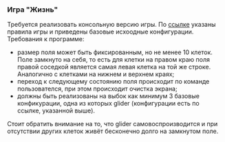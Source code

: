 ### Игра "Жизнь"

Требуется реализовать консольную версию игры. По [ссылке][game] указаны правила игры и приведены
базовые исхоодные конфигурации. Требования к программе:

- размер поля может быть фиксированным, но не менее 10 клеток. Поле замкнуто на себя, то есть
для клетки на правом краю поля правой соседкой является самая левая клетка на той же строке.
Аналогично с клетками на нижнем и верхнем краях;
- переход к следующему состоянию поля происходит по команде пользователся, при этом происходит очистка
экрана;
- должны быть реализованы на выбок как минимум 3 базовые конфикурации, одна из которых glider (конфигурации
есть по ссылке, указанной выше).

Стоит обратить внимание на то, что glider самовоспроизводится и при отсутствии других клеток
живёт бесконечно долго на замкнутом поле.

[game]: https://en.wikipedia.org/wiki/Conway%27s_Game_of_Life
